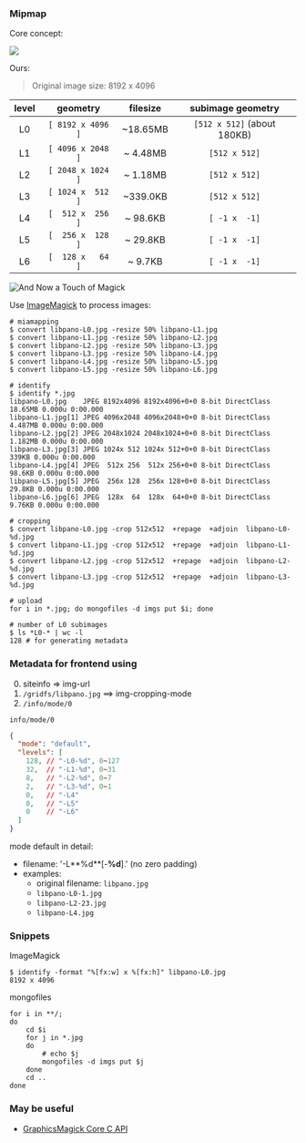 
### Mipmap

Core concept:

![](http://upload.wikimedia.org/wikipedia/commons/5/5c/MipMap_Example_STS101.jpg)

Ours:

> Original image size: 8192 x 4096

| level |  geometry |      filesize | subimage geometry            |
| :---: | :------------: | :------: | :--------------------------: |
| L0 | `[ 8192 x 4096 ]` | ~18.65MB | `[512 x 512]`  (about 180KB) |
| L1 | `[ 4096 x 2048 ]` | ~ 4.48MB | `[512 x 512]`                |
| L2 | `[ 2048 x 1024 ]` | ~ 1.18MB | `[512 x 512]`                |
| L3 | `[ 1024 x  512 ]` | ~339.0KB | `[512 x 512]`                |
| L4 | `[  512 x  256 ]` | ~ 98.6KB | `[ -1 x  -1]`                |
| L5 | `[  256 x  128 ]` | ~ 29.8KB | `[ -1 x  -1]`                |
| L6 | `[  128 x   64 ]` | ~  9.7KB | `[ -1 x  -1]`                |

![And Now a Touch of Magick](http://www.imagemagick.org/image/wizard.jpg)

Use [ImageMagick](http://www.imagemagick.org/Usage/) to process images:

```shell
# miamapping
$ convert libpano-L0.jpg -resize 50% libpano-L1.jpg
$ convert libpano-L1.jpg -resize 50% libpano-L2.jpg
$ convert libpano-L2.jpg -resize 50% libpano-L3.jpg
$ convert libpano-L3.jpg -resize 50% libpano-L4.jpg
$ convert libpano-L4.jpg -resize 50% libpano-L5.jpg
$ convert libpano-L5.jpg -resize 50% libpano-L6.jpg

# identify
$ identify *.jpg
libpano-L0.jpg    JPEG 8192x4096 8192x4096+0+0 8-bit DirectClass 18.65MB 0.000u 0:00.000
libpano-L1.jpg[1] JPEG 4096x2048 4096x2048+0+0 8-bit DirectClass 4.487MB 0.000u 0:00.000
libpano-L2.jpg[2] JPEG 2048x1024 2048x1024+0+0 8-bit DirectClass 1.182MB 0.000u 0:00.000
libpano-L3.jpg[3] JPEG 1024x 512 1024x 512+0+0 8-bit DirectClass   339KB 0.000u 0:00.000
libpano-L4.jpg[4] JPEG  512x 256  512x 256+0+0 8-bit DirectClass  98.6KB 0.000u 0:00.000
libpano-L5.jpg[5] JPEG  256x 128  256x 128+0+0 8-bit DirectClass  29.8KB 0.000u 0:00.000
libpano-L6.jpg[6] JPEG  128x  64  128x  64+0+0 8-bit DirectClass  9.76KB 0.000u 0:00.000

# cropping
$ convert libpano-L0.jpg -crop 512x512  +repage  +adjoin  libpano-L0-%d.jpg
$ convert libpano-L1.jpg -crop 512x512  +repage  +adjoin  libpano-L1-%d.jpg
$ convert libpano-L2.jpg -crop 512x512  +repage  +adjoin  libpano-L2-%d.jpg
$ convert libpano-L3.jpg -crop 512x512  +repage  +adjoin  libpano-L3-%d.jpg

# upload
for i in *.jpg; do mongofiles -d imgs put $i; done

# number of L0 subimages 
$ ls *L0-* | wc -l
128 # for generating metadata
```

### Metadata for frontend using

0. siteinfo => img-url
0. `/gridfs/libpano.jpg` ==> img-cropping-mode
0. `/info/mode/0`

`info/mode/0`
```json
{
  "mode": "default",
  "levels": [
    128, // "-L0-%d", 0~127
    32,  // "-L1-%d", 0~31
    8,   // "-L2-%d", 0~7
    2,   // "-L3-%d", 0~1
    0,   // "-L4"
    0,   // "-L5"
    0    // "-L6"
  ]
}
```

mode default in detail:

* filename: '*<orginal file basename>*-L**%d**\[-**%d**\].<orginal file extension>' (no zero padding)
* examples:
    + original filename: `libpano.jpg`
    + `libpano-L0-1.jpg`
    + `libpano-L2-23.jpg`
    + `libpano-L4.jpg`

### Snippets

ImageMagick

```shell
$ identify -format "%[fx:w] x %[fx:h]" libpano-L0.jpg
8192 x 4096
```

mongofiles

```shell
for i in **/;
do
    cd $i
    for j in *.jpg
    do
        # echo $j
        mongofiles -d imgs put $j
    done
    cd ..
done
```

### May be useful

* [GraphicsMagick Core C API](http://www.graphicsmagick.org/api/api.html)
